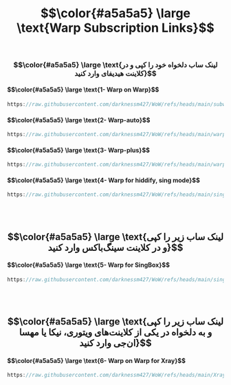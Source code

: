 
<h1 align="center">$$\color{#a5a5a5} \large \text{Warp Subscription Links}$$</h1>

<br>  

<h3 align="center">$$\color{#a5a5a5} \large \text{لینک ساب دلخواه خود را کپی و در کلاینت هیدیفای وارد کنید}$$</h3>  

<h4 align="left">$$\color{#a5a5a5} \large \text{1- Warp on Warp}$$</h4>  

```POV-Ray SDL
https://raw.githubusercontent.com/darknessm427/WoW/refs/heads/main/subwarp/warp
```  

<h4 align="left">$$\color{#a5a5a5} \large \text{2- Warp-auto}$$</h4>  

```POV-Ray SDL
https://raw.githubusercontent.com/darknessm427/WoW/refs/heads/main/warpauto.json
```  

<h4 align="left">$$\color{#a5a5a5} \large \text{3- Warp-plus}$$</h4>  

```POV-Ray SDL
https://raw.githubusercontent.com/darknessm427/WoW/refs/heads/main/warp2.json
```  

<h4 align="left">$$\color{#a5a5a5} \large \text{4- Warp for hiddify, sing mode}$$</h4>  

```POV-Ray SDL
https://raw.githubusercontent.com/darknessm427/WoW/refs/heads/main/sing-box-hiddify.json
```

<br><br>    

<h2 align="center">$$\color{#a5a5a5} \large \text{لینک ساب زیر را کپی و در کلاینت سینگ‌باکس وارد کنید}$$</h2>  

<h4 align="left">$$\color{#a5a5a5} \large \text{5- Warp for SingBox}$$</h4>  

```POV-Ray SDL
https://raw.githubusercontent.com/darknessm427/WoW/refs/heads/main/sing-box.json
```  

<br><br>    

<h2 align="center">$$\color{#a5a5a5} \large \text{لینک ساب زیر را کپی و به دلخواه در یکی از کلاینت‌های ویتوری‌، نیکا یا مهسا ان‌جی وارد کنید}$$</h2>   

<h4 align="left">$$\color{#a5a5a5} \large \text{6- Warp on Warp for Xray}$$</h4>  

```POV-Ray SDL
https://raw.githubusercontent.com/darknessm427/WoW/refs/heads/main/Xray-WoW.json
```  
